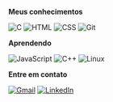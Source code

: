 **Meus conhecimentos**

![C](https://img.shields.io/badge/-C-303030?logo=c&logoColor=00599C&style=flat&labelColor=303030)
![HTML](https://img.shields.io/badge/-HTML5-303030?logo=html5&logoColor=E34F26&style=flat&labelColor=303030)
![CSS](https://img.shields.io/badge/-CSS3-303030?logo=css3&logoColor=1572B6&style=flat&labelColor=303030)
![Git](https://img.shields.io/badge/-Git-303030?logo=git&logoColor=F05032&style=flat&labelColor=303030)

**Aprendendo**

![JavaScript](https://img.shields.io/badge/-JavaScript-303030?logo=javascript&logoColor=F7DF1E&style=flat&labelColor=303030)
![C++](https://img.shields.io/badge/-C++-303030?logo=c%2B%2B&logoColor=00599C&style=flat&labelColor=303030)
![Linux](https://img.shields.io/badge/-Linux-303030?logo=linux&logoColor=FCC624&style=flat&labelColor=303030)

**Entre em contato**

[![Gmail](https://img.shields.io/badge/-Gmail-D14836?logo=gmail&logoColor=white&style=flat&labelColor=D14836)](mailto:lucasjurgensenr@gmail.com)
[![LinkedIn](https://img.shields.io/badge/-LinkedIn-0A66C2?logo=linkedin&logoColor=white&style=flat&labelColor=0A66C2)](https://www.linkedin.com/in/lucasjurgensen/)

